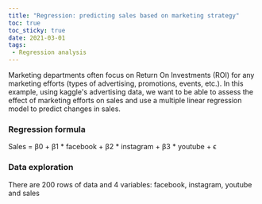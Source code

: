 ```yaml
---
title: "Regression: predicting sales based on marketing strategy"
toc: true
toc_sticky: true
date: 2021-03-01
tags:
 - Regression analysis
---
```


Marketing departments often focus on Return On Investments (ROI) for any marketing efforts (types of advertising, promotions, events, etc.). 
In this example, using kaggle's advertising data, we want to be able to assess the effect of marketing efforts on sales and use a multiple linear regression model to predict changes in sales.

### Regression formula
Sales = β0 + β1 * facebook + β2 * instagram + β3 * youtube + ϵ

### Data exploration
There are 200 rows of data and 4 variables: facebook, instagram, youtube and sales

### 
